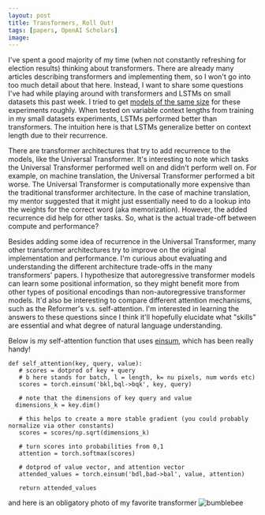 ```yaml
---
layout: post
title: Transformers, Roll Out!
tags: [papers, OpenAI Scholars]
image:
---
```

I've spent a good majority of my time (when not constantly refreshing for election results) thinking about transformers. There are already many articles describing transformers and implementing them, so I won't go into too much detail about that here. Instead, I want to share some questions I've had while playing around with transformers and LSTMs on small datasets this past week. I tried to get [models of the same size](https://gist.github.com/christinakim/26c5ae3b22eb599b4fb5575918ff7a3b) for these experiments roughly. When tested on variable context lengths from training in my small datasets experiments, LSTMs performed better than transformers. The intuition here is that LSTMs generalize better on context length due to their recurrence.

There are transformer architectures that try to add recurrence to the models, like the Universal Transformer. It's interesting to note which tasks the Universal Transformer performed well on and didn't perform well on. For example, on machine translation, the Universal Transformer performed a bit worse. The Universal Transformer is computationally more expensive than the traditional transformer architecture. In the case of machine translation, my mentor suggested that it might just essentially need to do a lookup into the weights for the correct word (aka memorization). However, the added recurrence did help for other tasks. So, what is the actual trade-off between compute and performance?

Besides adding some idea of recurrence in the Universal Transformer, many other transformer architectures try to improve on the original implementation and performance. I'm curious about evaluating and understanding the different architecture trade-offs in the many transformers' papers. I hypothesize that autoregressive transformer models can learn some positional information, so they might benefit more from other types of positional encodings than non-autoregressive transformer models. It'd also be interesting to compare different attention mechanisms, such as the Reformer's v.s. self-attention. I'm interested in learning the answers to these questions since I think it'll hopefully elucidate what "skills" are essential and what degree of natural language understanding.

Below is my self-attention function that uses [einsum](https://pytorch.org/docs/stable/generated/torch.einsum.html), which has been really handy!
```
def self_attention(key, query, value):
   # scores = dotprod of key + query
   # b here stands for batch, l = length, k= nu pixels, num words etc)
   scores = torch.einsum('bkl,bql->bqk', key, query)

   # note that the dimensions of key query and value
  dimensions_k = key.dim()

   # this helps to create a more stable gradient (you could probably normalize via other constants)
   scores = scores/np.sqrt(dimensions_k)

   # turn scores into probabilities from 0,1
   attention = torch.softmax(scores)

   # dotprod of value vector, and attention vector
   attended_values = torch.einsum('bdl,bad->bal', value, attention)

   return attended_values
```

and here is an obligatory photo of my favorite transformer
![bumblebee]( https://hips.hearstapps.com/digitalspyuk.cdnds.net/17/25/1498134404-transformers-dark-of-the-moon-bumblebee-poster.jpg?resize=980:*)